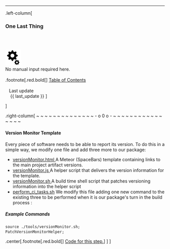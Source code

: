---

 .left-column[
  ### One Last Thing
  <br /><br /><div class='input_type_indicator'><img src='./fragments/loader.png' /><br />No manual input required here.</div><br />
.footnote[.red.bold[] [
Table of Contents](./)
<br />
<br />&nbsp; &nbsp;Last update
<br />&nbsp; &nbsp; {{ last_update  }}
]
<!-- H -->]
.right-column[
~ ~ ~ ~ ~ ~ ~ ~ ~ ~ ~ ~ ~ ~ - o 0 o - ~ ~ ~ ~ ~ ~ ~ ~ ~ ~ ~ ~ ~ ~ ~ ~

#### Version Monitor Template

Every piece of software needs to be able to report its version.  To do this in a simple way, we modify one file and add three more to our package: 
 - <a href="https://github.com/martinhbramwell/Meteor-CI-Tutorial/blob/master/fragments/versionMonitor.html" target="_blank">versionMonitor.html
</a> A Meteor (SpaceBars) template containing links to the main project artifact versions.
 - <a href="https://github.com/martinhbramwell/Meteor-CI-Tutorial/blob/master/fragments/versionMonitor.js" target="_blank">versionMonitor.js
</a> A helper script that delivers the version information for the template.
 - <a href="https://github.com/martinhbramwell/Meteor-CI-Tutorial/blob/master/fragments/versionMonitor.sh" target="_blank">versionMonitor.sh
</a> A build time shell script that patches versioning information into the helper script
 - <a href="https://github.com/martinhbramwell/Meteor-CI-Tutorial/blob/master/fragments/perform_ci_tasks_T10_10.sh" target="_blank">perform_ci_tasks.sh</a> We modify this file adding one new command to the existing three to be performed when it is our package's turn in the build process :

##### Example Commands
```http
source ./tools/versionMonitor.sh;
PatchVersionMonitorHelper;
```


<!-- B -->
.center[.footnote[.red.bold[] <a href="https://github.com/martinhbramwell/Meteor-CI-Tutorial/blob/master/Tutorial10_AutomatedDeployment/AutomatedDeployment_functions.sh#L506" target="_blank">Code for this step.</a>] ]
]

